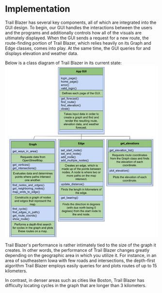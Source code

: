 # Implementation
Trail Blazer has several key components, all of which are integrated into the GUI design. To begin, our GUI handles the interactions between the users and the programs and additionally controls how all of the visuals are ultimately displayed. When the GUI sends a request for a new route, the route-finding portion of Trail Blazer, which relies heavily on its Graph and Edge classes, comes into play. At the same time, the GUI queries for and displays elevation and weather data.

Below is a class diagram of Trail Blazer in its current state:
![alt text](images/SoftDes_Final_UML.svg)

Trail Blazer's performance is rather intimately tied to the size of the graph it creates. In other words, the performance of Trail Blazer changes greatly depending on the geographic area in which you utilize it. For instance, in an area of southeastern Iowa with few roads and intersections, the depth-first algorithm Trail Blazer employs easily queries for and plots routes of up to 15 kilometers.

In contrast, in denser areas such as cities like Boston, Trail Blazer has difficulty locating cycles in the graph that are longer than 3 kilometers.
